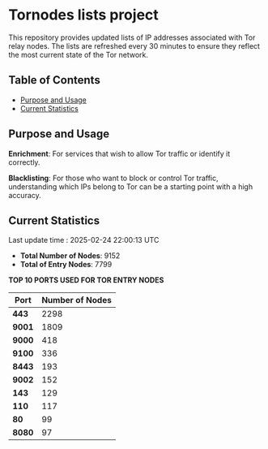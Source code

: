 # Tornodes lists project

This repository provides updated lists of IP addresses associated with Tor relay nodes. The lists are refreshed every 30 minutes to ensure they reflect the most current state of the Tor network.

## Table of Contents

- [Purpose and Usage](#purpose-and-usage)
- [Current Statistics](#current-statistics)


## Purpose and Usage

**Enrichment**: For services that wish to allow Tor traffic or identify it correctly.

**Blacklisting**: For those who want to block or control Tor traffic, understanding which IPs belong to Tor can be a starting point with a high accuracy.

## Current Statistics

Last update time : 2025-02-24 22:00:13 UTC

- **Total Number of Nodes**: 9152
- **Total of Entry Nodes**: 7799

**TOP 10 PORTS USED FOR TOR ENTRY NODES**

| **Port** | **Number of Nodes** |
|------|-----------------|
| **443**   | 2298  |
| **9001**   | 1809  |
| **9000**   | 418  |
| **9100**   | 336  |
| **8443**   | 193  |
| **9002**   | 152  |
| **143**   | 129  |
| **110**   | 117  |
| **80**   | 99  |
| **8080**   | 97  |

